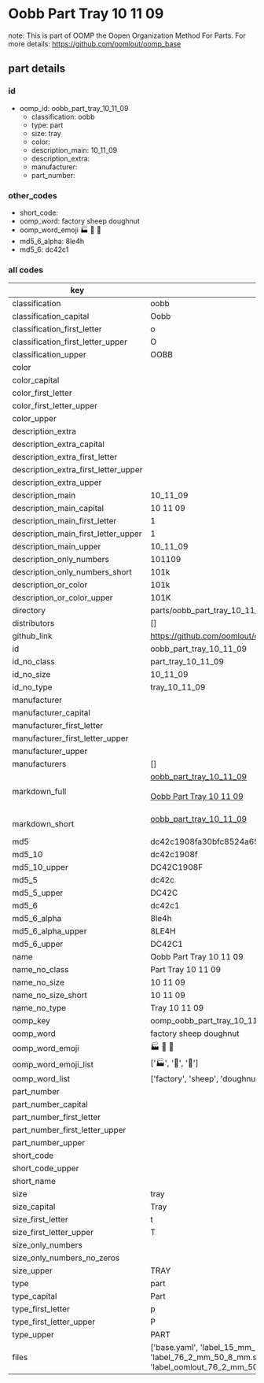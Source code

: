 # Oobb Part Tray 10 11 09  

note: This is part of OOMP the Oopen Organization Method For Parts. For more details: https://github.com/oomlout/oomp_base

##  part details





### id
* oomp_id: oobb_part_tray_10_11_09
  * classification: oobb
  * type: part
  * size: tray
  * color: 
  * description_main: 10_11_09
  * description_extra: 
  * manufacturer: 
  * part_number: 

### other_codes
* short_code: 
* oomp_word: factory sheep doughnut
* oomp_word_emoji :factory: :sheep: :doughnut:
* md5_6_alpha: 8le4h
* md5_6: dc42c1

### all codes 
| key | value |  
| --- | --- |  
| classification | oobb |  
| classification_capital | Oobb |  
| classification_first_letter | o |  
| classification_first_letter_upper | O |  
| classification_upper | OOBB |  
| color |  |  
| color_capital |  |  
| color_first_letter |  |  
| color_first_letter_upper |  |  
| color_upper |  |  
| description_extra |  |  
| description_extra_capital |  |  
| description_extra_first_letter |  |  
| description_extra_first_letter_upper |  |  
| description_extra_upper |  |  
| description_main | 10_11_09 |  
| description_main_capital | 10 11 09 |  
| description_main_first_letter | 1 |  
| description_main_first_letter_upper | 1 |  
| description_main_upper | 10_11_09 |  
| description_only_numbers | 101109 |  
| description_only_numbers_short | 101k |  
| description_or_color | 101k |  
| description_or_color_upper | 101K |  
| directory | parts/oobb_part_tray_10_11_09 |  
| distributors | [] |  
| github_link | https://github.com/oomlout/oomlout_oomp_part_src/tree/main/parts/oobb_part_tray_10_11_09/working |  
| id | oobb_part_tray_10_11_09 |  
| id_no_class | part_tray_10_11_09 |  
| id_no_size | 10_11_09 |  
| id_no_type | tray_10_11_09 |  
| manufacturer |  |  
| manufacturer_capital |  |  
| manufacturer_first_letter |  |  
| manufacturer_first_letter_upper |  |  
| manufacturer_upper |  |  
| manufacturers | [] |  
| markdown_full | [oobb_part_tray_10_11_09](https://github.com/oomlout/oomlout_oomp_part_src/tree/main/parts/oobb_part_tray_10_11_09/working)<br>[](https://github.com/oomlout/oomlout_oomp_part_src/tree/main/parts/oobb_part_tray_10_11_09/working)<br>[Oobb Part Tray 10 11 09](https://github.com/oomlout/oomlout_oomp_part_src/tree/main/parts/oobb_part_tray_10_11_09/working)<br><br> |  
| markdown_short | [oobb_part_tray_10_11_09](https://github.com/oomlout/oomlout_oomp_part_src/tree/main/parts/oobb_part_tray_10_11_09/working)<br><br> |  
| md5 | dc42c1908fa30bfc8524a65604117288 |  
| md5_10 | dc42c1908f |  
| md5_10_upper | DC42C1908F |  
| md5_5 | dc42c |  
| md5_5_upper | DC42C |  
| md5_6 | dc42c1 |  
| md5_6_alpha | 8le4h |  
| md5_6_alpha_upper | 8LE4H |  
| md5_6_upper | DC42C1 |  
| name | Oobb Part Tray 10 11 09 |  
| name_no_class | Part Tray 10 11 09 |  
| name_no_size | 10 11 09 |  
| name_no_size_short | 10 11 09 |  
| name_no_type | Tray 10 11 09 |  
| oomp_key | oomp_oobb_part_tray_10_11_09 |  
| oomp_word | factory sheep doughnut |  
| oomp_word_emoji | :factory: :sheep: :doughnut: |  
| oomp_word_emoji_list | [':factory:', ':sheep:', ':doughnut:'] |  
| oomp_word_list | ['factory', 'sheep', 'doughnut'] |  
| part_number |  |  
| part_number_capital |  |  
| part_number_first_letter |  |  
| part_number_first_letter_upper |  |  
| part_number_upper |  |  
| short_code |  |  
| short_code_upper |  |  
| short_name |  |  
| size | tray |  
| size_capital | Tray |  
| size_first_letter | t |  
| size_first_letter_upper | T |  
| size_only_numbers |  |  
| size_only_numbers_no_zeros |  |  
| size_upper | TRAY |  
| type | part |  
| type_capital | Part |  
| type_first_letter | p |  
| type_first_letter_upper | P |  
| type_upper | PART |  
| files | ['base.yaml', 'label_15_mm_30_mm.pdf', 'label_15_mm_30_mm.svg', 'label_76_2_mm_50_8_mm.pdf', 'label_76_2_mm_50_8_mm.svg', 'label_oomlout_76_2_mm_50_8_mm.pdf', 'label_oomlout_76_2_mm_50_8_mm.svg', 'readme.md', 'working.json', 'working.yaml'] |  
